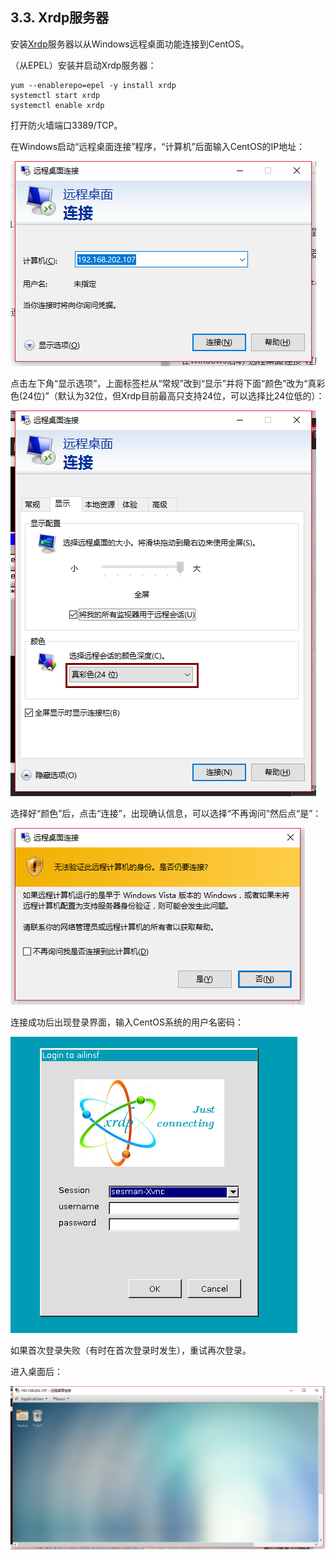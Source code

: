 ## 3.3. Xrdp服务器

安装[Xrdp](http://www.xrdp.org/)服务器以从Windows远程桌面功能连接到CentOS。

（从EPEL）安装并启动Xrdp服务器：

```
yum --enablerepo=epel -y install xrdp
systemctl start xrdp
systemctl enable xrdp
```

打开防火墙端口3389/TCP。

在Windows启动“远程桌面连接”程序，“计算机”后面输入CentOS的IP地址：

![xrdp-start-win-rdp](../Contents/xrdp-start-win-rdp.png)

点击左下角“显示选项”，上面标签栏从“常规”改到“显示”并将下面“颜色”改为“真彩色(24位)”（默认为32位，但Xrdp目前最高只支持24位，可以选择比24位低的）：

![xrdp-win-rdp-config](../Contents/xrdp-win-rdp-config.png)

选择好“颜色”后，点击“连接”，出现确认信息，可以选择“不再询问”然后点“是”：

![xrdp-connect](../Contents/xrdp-connect.png)

连接成功后出现登录界面，输入CentOS系统的用户名密码：

![xrdp-login](../Contents/xrdp-login.png)

如果首次登录失败（有时在首次登录时发生），重试再次登录。

进入桌面后：

![xrdp-desktop](../Contents/xrdp-desktop.png)
